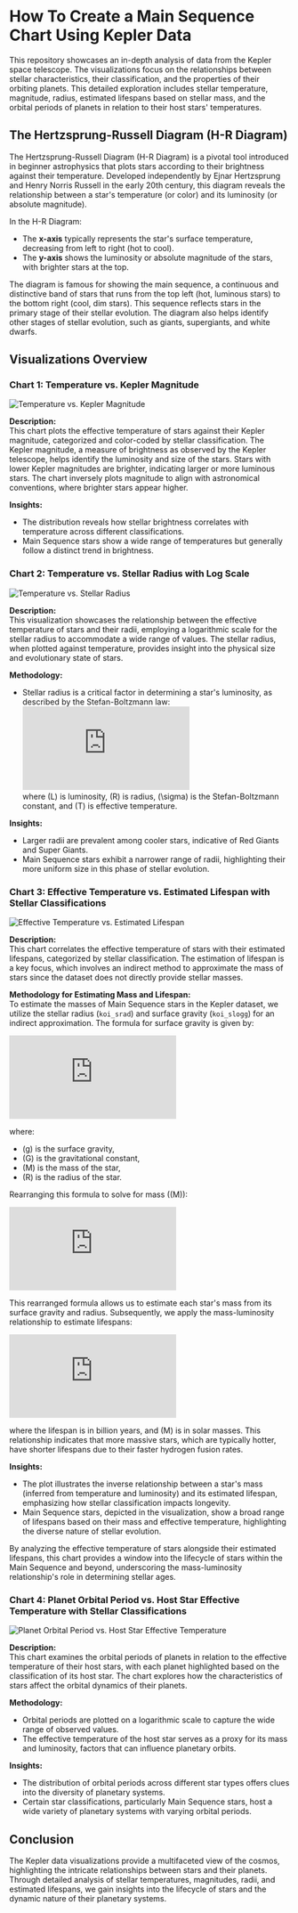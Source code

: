 # How To Create a Main Sequence Chart Using Kepler Data

This repository showcases an in-depth analysis of data from the Kepler space telescope. The visualizations focus on the relationships between stellar characteristics, their classification, and the properties of their orbiting planets. This detailed exploration includes stellar temperature, magnitude, radius, estimated lifespans based on stellar mass, and the orbital periods of planets in relation to their host stars' temperatures.

## The Hertzsprung-Russell Diagram (H-R Diagram)

The Hertzsprung-Russell Diagram (H-R Diagram) is a pivotal tool introduced in beginner astrophysics that plots stars according to their brightness against their temperature. Developed independently by Ejnar Hertzsprung and Henry Norris Russell in the early 20th century, this diagram reveals the relationship between a star's temperature (or color) and its luminosity (or absolute magnitude).

In the H-R Diagram:
- The **x-axis** typically represents the star's surface temperature, decreasing from left to right (hot to cool).
- The **y-axis** shows the luminosity or absolute magnitude of the stars, with brighter stars at the top.

The diagram is famous for showing the main sequence, a continuous and distinctive band of stars that runs from the top left (hot, luminous stars) to the bottom right (cool, dim stars). This sequence reflects stars in the primary stage of their stellar evolution. The diagram also helps identify other stages of stellar evolution, such as giants, supergiants, and white dwarfs.

## Visualizations Overview

### Chart 1: Temperature vs. Kepler Magnitude

![Temperature vs. Kepler Magnitude](https://github.com/ThomasAFink/how_to_create_a_main_sequence_chart_using_kepler_data/blob/main/1_temperature_magnitude_main_seqeuence_diagram.jpg?raw=true)

**Description:**  
This chart plots the effective temperature of stars against their Kepler magnitude, categorized and color-coded by stellar classification. The Kepler magnitude, a measure of brightness as observed by the Kepler telescope, helps identify the luminosity and size of the stars. Stars with lower Kepler magnitudes are brighter, indicating larger or more luminous stars. The chart inversely plots magnitude to align with astronomical conventions, where brighter stars appear higher.

**Insights:**  
- The distribution reveals how stellar brightness correlates with temperature across different classifications.  
- Main Sequence stars show a wide range of temperatures but generally follow a distinct trend in brightness.

### Chart 2: Temperature vs. Stellar Radius with Log Scale

![Temperature vs. Stellar Radius](https://github.com/ThomasAFink/how_to_create_a_main_sequence_chart_using_kepler_data/blob/main/2_temperature_radius_main_seqeuence_diagram.jpg?raw=true)

**Description:**  
This visualization showcases the relationship between the effective temperature of stars and their radii, employing a logarithmic scale for the stellar radius to accommodate a wide range of values. The stellar radius, when plotted against temperature, provides insight into the physical size and evolutionary state of stars.

**Methodology:**  
- Stellar radius is a critical factor in determining a star's luminosity, as described by the Stefan-Boltzmann law:  
  ![Stefan-Boltzmann Law](https://latex.codecogs.com/png.latex?L%20%3D%204%5Cpi%20R%5E2%5Csigma%20T%5E4)  
  where \(L\) is luminosity, \(R\) is radius, \(\sigma\) is the Stefan-Boltzmann constant, and \(T\) is effective temperature.

**Insights:**  
- Larger radii are prevalent among cooler stars, indicative of Red Giants and Super Giants.  
- Main Sequence stars exhibit a narrower range of radii, highlighting their more uniform size in this phase of stellar evolution.

### Chart 3: Effective Temperature vs. Estimated Lifespan with Stellar Classifications

![Effective Temperature vs. Estimated Lifespan](https://github.com/ThomasAFink/how_to_create_a_main_sequence_chart_using_kepler_data/blob/main/3_temperature_estimated_lifespan_main_seqeuence_diagram.jpg?raw=true)

**Description:**  
This chart correlates the effective temperature of stars with their estimated lifespans, categorized by stellar classification. The estimation of lifespan is a key focus, which involves an indirect method to approximate the mass of stars since the dataset does not directly provide stellar masses.

**Methodology for Estimating Mass and Lifespan:**  
To estimate the masses of Main Sequence stars in the Kepler dataset, we utilize the stellar radius (`koi_srad`) and surface gravity (`koi_slogg`) for an indirect approximation. The formula for surface gravity is given by:

![Surface Gravity Equation](https://latex.codecogs.com/png.latex?g%20%3D%20%5Cfrac%7BG%20%5Ccdot%20M%7D%7BR%5E2%7D)

where:
- \(g\) is the surface gravity,
- \(G\) is the gravitational constant,
- \(M\) is the mass of the star,
- \(R\) is the radius of the star.

Rearranging this formula to solve for mass (\(M\)):

![Mass Equation](https://latex.codecogs.com/png.latex?M%20%3D%20%5Cfrac%7Bg%20%5Ccdot%20R%5E2%7D%7BG%7D)

This rearranged formula allows us to estimate each star's mass from its surface gravity and radius. Subsequently, we apply the mass-luminosity relationship to estimate lifespans:

![Lifespan Estimation](https://latex.codecogs.com/png.latex?Lifespan%20%3D%2010%20%5Ctimes%20%28M%29%5E%7B-3.5%7D)

where the lifespan is in billion years, and \(M\) is in solar masses. This relationship indicates that more massive stars, which are typically hotter, have shorter lifespans due to their faster hydrogen fusion rates.

**Insights:**  
- The plot illustrates the inverse relationship between a star's mass (inferred from temperature and luminosity) and its estimated lifespan, emphasizing how stellar classification impacts longevity.
- Main Sequence stars, depicted in the visualization, show a broad range of lifespans based on their mass and effective temperature, highlighting the diverse nature of stellar evolution.

By analyzing the effective temperature of stars alongside their estimated lifespans, this chart provides a window into the lifecycle of stars within the Main Sequence and beyond, underscoring the mass-luminosity relationship's role in determining stellar ages.

### Chart 4: Planet Orbital Period vs. Host Star Effective Temperature with Stellar Classifications

![Planet Orbital Period vs. Host Star Effective Temperature](https://github.com/ThomasAFink/how_to_create_a_main_sequence_chart_using_kepler_data/blob/main/4_planet_host_star_classification_main_seqeuence_diagram.jpg?raw=true)

**Description:**  
This chart examines the orbital periods of planets in relation to the effective temperature of their host stars, with each planet highlighted based on the classification of its host star. The chart explores how the characteristics of stars affect the orbital dynamics of their planets.

**Methodology:**  
- Orbital periods are plotted on a logarithmic scale to capture the wide range of observed values.  
- The effective temperature of the host star serves as a proxy for its mass and luminosity, factors that can influence planetary orbits.

**Insights:**  
- The distribution of orbital periods across different star types offers clues into the diversity of planetary systems.  
- Certain star classifications, particularly Main Sequence stars, host a wide variety of planetary systems with varying orbital periods.

## Conclusion

The Kepler data visualizations provide a multifaceted view of the cosmos, highlighting the intricate relationships between stars and their planets. Through detailed analysis of stellar temperatures, magnitudes, radii, and estimated lifespans, we gain insights into the lifecycle of stars and the dynamic nature of their planetary systems.
